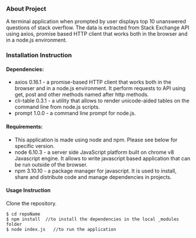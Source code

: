 ### About Project
A terminal application when prompted by user displays top 10 unanswered questions of stack overflow. The data is extracted from Stack Exchange API using axios, promise based HTTP client that works both in the browser and in a node.js environment.

### Installation Instruction
#### Dependencies:
* axios 0.16.1 - a promise-based HTTP client that works both in the browser and in a node.js environment. It perform requests to API using get, post and other methods named after http methods.
* cli-table 0.3.1 - a utility that allows to render unicode-aided tables on the command line from node.js scripts.
* prompt 1.0.0 - a command line prompt for node.js.
#### Requirements:
* This application is made using node and npm. Please see below for specific version.
* node 6.10.3 - a server side JavaScript platform built on chrome v8 Javascript engine. It allows to write javascript based application that can be run outside of the browser.
* npm 3.10.10 - a package manager for javascript. It is used to install, share and distribute code and manage dependencies in projects.
#### Usage Instruction
Clone the repository.
```
$ cd repoName
$ npm install  //to install the dependencies in the local _modules folder
$ node index.js   //to run the application
```
